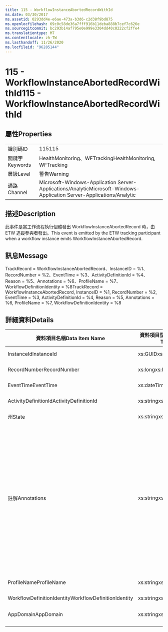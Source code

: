 ```yaml
---
title: 115 - WorkflowInstanceAbortedRecordWithId
ms.date: 03/30/2017
ms.assetid: 0293dd4e-e6ae-473a-b3d6-c2d38f9bd875
ms.openlocfilehash: 69c0c58de36a7fff916b11deba888b7cef7c626e
ms.sourcegitcommit: bc293b14af795e0e999e3304dd40c0222cf2ffe4
ms.translationtype: MT
ms.contentlocale: zh-TW
ms.lasthandoff: 11/26/2020
ms.locfileid: "96285144"
---
```

# <a name="115---workflowinstanceabortedrecordwithid"></a><span data-ttu-id="cf602-102">115 - WorkflowInstanceAbortedRecordWithId</span><span class="sxs-lookup"><span data-stu-id="cf602-102">115 - WorkflowInstanceAbortedRecordWithId</span></span>

## <a name="properties"></a><span data-ttu-id="cf602-103">屬性</span><span class="sxs-lookup"><span data-stu-id="cf602-103">Properties</span></span>  
  
|||  
|-|-|  
|<span data-ttu-id="cf602-104">識別碼</span><span class="sxs-lookup"><span data-stu-id="cf602-104">ID</span></span>|<span data-ttu-id="cf602-105">115</span><span class="sxs-lookup"><span data-stu-id="cf602-105">115</span></span>|  
|<span data-ttu-id="cf602-106">關鍵字</span><span class="sxs-lookup"><span data-stu-id="cf602-106">Keywords</span></span>|<span data-ttu-id="cf602-107">HealthMonitoring、WFTracking</span><span class="sxs-lookup"><span data-stu-id="cf602-107">HealthMonitoring, WFTracking</span></span>|  
|<span data-ttu-id="cf602-108">層級</span><span class="sxs-lookup"><span data-stu-id="cf602-108">Level</span></span>|<span data-ttu-id="cf602-109">警告</span><span class="sxs-lookup"><span data-stu-id="cf602-109">Warning</span></span>|  
|<span data-ttu-id="cf602-110">通路</span><span class="sxs-lookup"><span data-stu-id="cf602-110">Channel</span></span>|<span data-ttu-id="cf602-111">Microsoft-Windows-Application Server-Applications/Analytic</span><span class="sxs-lookup"><span data-stu-id="cf602-111">Microsoft-Windows-Application Server-Applications/Analytic</span></span>|  
  
## <a name="description"></a><span data-ttu-id="cf602-112">描述</span><span class="sxs-lookup"><span data-stu-id="cf602-112">Description</span></span>  

 <span data-ttu-id="cf602-113">此事件是當工作流程執行個體發出 WorkflowInstanceAbortedRecord 時，由 ETW 追蹤參與者發出。</span><span class="sxs-lookup"><span data-stu-id="cf602-113">This event is emitted by the ETW tracking participant when a workflow instance emits WorkflowInstanceAbortedRecord.</span></span>  
  
## <a name="message"></a><span data-ttu-id="cf602-114">訊息</span><span class="sxs-lookup"><span data-stu-id="cf602-114">Message</span></span>  

 <span data-ttu-id="cf602-115">TrackRecord = WorkflowInstanceAbortedRecord、InstanceID = %1、RecordNumber = %2、EventTime = %3、ActivityDefinitionId = %4、Reason = %5、Annotations = %6、ProfileName = %7、WorkflowDefinitionIdentity = %8</span><span class="sxs-lookup"><span data-stu-id="cf602-115">TrackRecord = WorkflowInstanceAbortedRecord, InstanceID = %1, RecordNumber = %2, EventTime = %3, ActivityDefinitionId = %4, Reason = %5,  Annotations = %6, ProfileName = %7, WorkflowDefinitionIdentity = %8</span></span>  
  
## <a name="details"></a><span data-ttu-id="cf602-116">詳細資料</span><span class="sxs-lookup"><span data-stu-id="cf602-116">Details</span></span>  
  
|<span data-ttu-id="cf602-117">資料項目名稱</span><span class="sxs-lookup"><span data-stu-id="cf602-117">Data Item Name</span></span>|<span data-ttu-id="cf602-118">資料項目型別</span><span class="sxs-lookup"><span data-stu-id="cf602-118">Data Item Type</span></span>|<span data-ttu-id="cf602-119">描述</span><span class="sxs-lookup"><span data-stu-id="cf602-119">Description</span></span>|  
|--------------------|--------------------|-----------------|  
|<span data-ttu-id="cf602-120">InstanceId</span><span class="sxs-lookup"><span data-stu-id="cf602-120">InstanceId</span></span>|<span data-ttu-id="cf602-121">xs:GUID</span><span class="sxs-lookup"><span data-stu-id="cf602-121">xs:GUID</span></span>|<span data-ttu-id="cf602-122">工作流程的執行個體 ID。</span><span class="sxs-lookup"><span data-stu-id="cf602-122">The instance id for the workflow</span></span>|  
|<span data-ttu-id="cf602-123">RecordNumber</span><span class="sxs-lookup"><span data-stu-id="cf602-123">RecordNumber</span></span>|<span data-ttu-id="cf602-124">xs:long</span><span class="sxs-lookup"><span data-stu-id="cf602-124">xs:long</span></span>|<span data-ttu-id="cf602-125">發出之記錄的序號。</span><span class="sxs-lookup"><span data-stu-id="cf602-125">The sequence number of the emitted record</span></span>|  
|<span data-ttu-id="cf602-126">EventTime</span><span class="sxs-lookup"><span data-stu-id="cf602-126">EventTime</span></span>|<span data-ttu-id="cf602-127">xs:dateTime</span><span class="sxs-lookup"><span data-stu-id="cf602-127">xs:dateTime</span></span>|<span data-ttu-id="cf602-128">發出事件時的 UTC 時間。</span><span class="sxs-lookup"><span data-stu-id="cf602-128">The time in UTC when the event was emitted</span></span>|  
|<span data-ttu-id="cf602-129">ActivityDefinitionId</span><span class="sxs-lookup"><span data-stu-id="cf602-129">ActivityDefinitionId</span></span>|<span data-ttu-id="cf602-130">xs:string</span><span class="sxs-lookup"><span data-stu-id="cf602-130">xs:string</span></span>|<span data-ttu-id="cf602-131">工作流程中根活動的名稱。</span><span class="sxs-lookup"><span data-stu-id="cf602-131">The name of the root activity in the workflow</span></span>|  
|<span data-ttu-id="cf602-132">州</span><span class="sxs-lookup"><span data-stu-id="cf602-132">State</span></span>|<span data-ttu-id="cf602-133">xs:string</span><span class="sxs-lookup"><span data-stu-id="cf602-133">xs:string</span></span>|<span data-ttu-id="cf602-134">工作流程的目前狀態。</span><span class="sxs-lookup"><span data-stu-id="cf602-134">The current state of the Workflow.</span></span>|  
|<span data-ttu-id="cf602-135">註解</span><span class="sxs-lookup"><span data-stu-id="cf602-135">Annotations</span></span>|<span data-ttu-id="cf602-136">xs:string</span><span class="sxs-lookup"><span data-stu-id="cf602-136">xs:string</span></span>|<span data-ttu-id="cf602-137">加入至此事件中的附註。</span><span class="sxs-lookup"><span data-stu-id="cf602-137">The annotations that were added to this event.</span></span> <span data-ttu-id="cf602-138">這些值會以 a 格式儲存在 xml 元素中 \<items> \< item name = "annotationName" type="System.String"> \</item> \</items> 。</span><span class="sxs-lookup"><span data-stu-id="cf602-138">The values are stored in an xml element in the format \<items>\< item name = "annotationName" type="System.String">annotationValue\</item>\</items>.</span></span> <span data-ttu-id="cf602-139">如果未指定任何批註，則字串會包含 \<items/> 。</span><span class="sxs-lookup"><span data-stu-id="cf602-139">If no annotations are specified then the string contains \<items/>.</span></span> <span data-ttu-id="cf602-140">ETW 事件大小會受到 ETW 緩衝區大小或 ETW 事件的最大承載所限制。</span><span class="sxs-lookup"><span data-stu-id="cf602-140">The ETW event size is limited by the ETW buffer size or the max payload for an ETW event.</span></span> <span data-ttu-id="cf602-141">如果事件大小超過 ETW 限制，則會捨棄注釋並以 ... 取代注釋值來截斷事件。 \<items> \</items></span><span class="sxs-lookup"><span data-stu-id="cf602-141">If the size of the event exceeds the ETW limits, then the event is truncated by dropping the annotations and replacing the annotation value with \<items>...\</items>.</span></span>|  
|<span data-ttu-id="cf602-142">ProfileName</span><span class="sxs-lookup"><span data-stu-id="cf602-142">ProfileName</span></span>|<span data-ttu-id="cf602-143">xs:string</span><span class="sxs-lookup"><span data-stu-id="cf602-143">xs:string</span></span>|<span data-ttu-id="cf602-144">造成發送這個事件的名稱或追蹤設定檔。</span><span class="sxs-lookup"><span data-stu-id="cf602-144">The name or the tracking profile that resulted in this event being emitted</span></span>|  
|<span data-ttu-id="cf602-145">WorkflowDefinitionIdentity</span><span class="sxs-lookup"><span data-stu-id="cf602-145">WorkflowDefinitionIdentity</span></span>|<span data-ttu-id="cf602-146">xs:string</span><span class="sxs-lookup"><span data-stu-id="cf602-146">xs:string</span></span>|<span data-ttu-id="cf602-147">工作流程定義 ID</span><span class="sxs-lookup"><span data-stu-id="cf602-147">The workflow definition id</span></span>|  
|<span data-ttu-id="cf602-148">AppDomain</span><span class="sxs-lookup"><span data-stu-id="cf602-148">AppDomain</span></span>|<span data-ttu-id="cf602-149">xs:string</span><span class="sxs-lookup"><span data-stu-id="cf602-149">xs:string</span></span>|<span data-ttu-id="cf602-150">由 AppDomain.CurrentDomain.FriendlyName 傳回的字串。</span><span class="sxs-lookup"><span data-stu-id="cf602-150">The string returned by AppDomain.CurrentDomain.FriendlyName.</span></span>|
